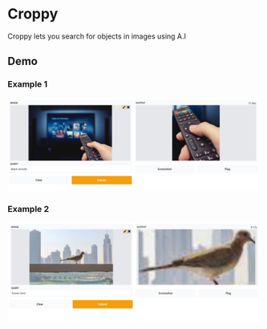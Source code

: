 # Croppy
Croppy lets you search for objects in images using A.I
## Demo


### Example 1
![Screenshot 1](./assets/ai1.PNG)

### Example 2
![Screenshot 2](./assets/ai2.PNG)